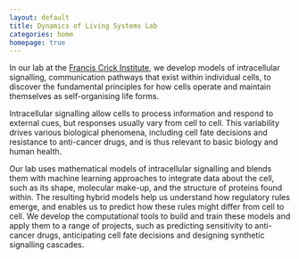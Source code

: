 ```yaml
---
layout: default
title: Dynamics of Living Systems Lab
categories: home
homepage: true
---
```

In our lab at the [Francis Crick Institute](https://www.crick.ac.uk), we develop models of intracellular signalling, communication pathways that exist within individual cells, to discover the fundamental principles for how cells operate and maintain themselves as self-organising life forms.

Intracellular signalling allow cells to process information and respond to external cues, but responses usually vary from cell to cell. This variability drives various biological phenomena, including cell fate decisions and resistance to anti-cancer drugs, and is thus relevant to basic biology and human health.

Our lab uses mathematical models of intracellular signalling and blends them with machine learning approaches to integrate data about the cell, such as its shape, molecular make-up, and the structure of proteins found within. The resulting hybrid models help us understand how regulatory rules emerge, and enables us to predict how these rules might differ from cell to cell. We develop the computational tools to build and train these models and apply them to a range of projects, such as predicting sensitivity to anti-cancer drugs, anticipating cell fate decisions and designing synthetic signalling cascades.